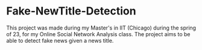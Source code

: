 # Fake-NewTitle-Detection

This project was made during my Master's in IIT (Chicago) during the spring of 23, for my Online Social Network Analysis class.
The project aims to be able to detect fake news given a news title.

